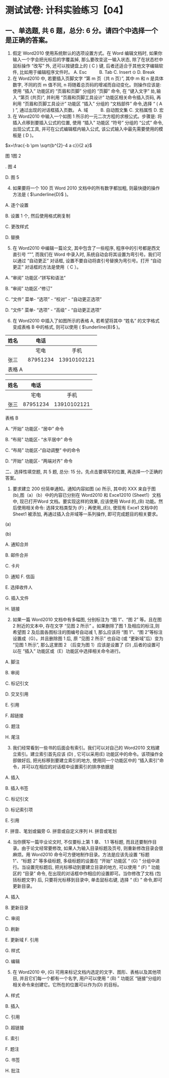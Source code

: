# 测试试卷: 计科实验练习【04】 

## 一、单选题, 共 6 题，总分: 6 分。请四个中选择一个是正确的答案。

1. 假定 Word2010 使用系统默认的选项设置方式。在 Word 编辑文档时, 如果你输入一个字会把光标后的字覆盖掉, 那么要改变这一输入状态, 除了在状态栏中鼠标操作 “改写” 外, 还可以按键盘上的 ( C ) 键, 后者还适合于其他文字编辑软件, 比如用于编辑程序文件时。
A. Esc $\qquad$
B. $\mathrm{Tab}$
C. Insert $\odot$
D. Break
2. 在 Word2010 中, 若要插入页脚文字 “第 $\mathrm{m}$ 页（共 $\mathrm{n}$ 页）”, 其中 $\mathrm{m}$ 和 $\mathrm{n}$ 是具体数字, 不同的页 $\mathrm{m}$ 值不同, $\mathrm{n}$ 将随着总页码的增减而自动变化。则操作应该是:使用 “插入” 功能区的 “页眉和页脚” 分组的 “页脚” 命令, 在 “键入文字” 处,输入 “第页 (共页)”, 并利用 “页眉和页脚工具设计” 功能区相关命令插入页码, 再利用 “页眉和页脚工具设计” 功能区 “插入” 分组的 “文档部件” 命令,选择 “ ( $\mathrm{A}$ ) ”, 通过出现的对话框插入页数。
A. 域 $\qquad$
B. 自动图文集
C. 文档属性
D. 宏
3. 在 Word2010 中输入一个如图 1 所示的一元二次方程的求根公式。步骤是: 将插入点移到要插入公式的位置, 使用 “插入” 功能区 “符号” 分组的 “公式” 命令, 出现公式工具, 并可在公式编辑框内输入公式, 该公式输入中最先需要使用的模板是 ( D )。

$x=\frac{-b \pm \sqrt{b^{2}-4 a c}}{2 a}$

图 1图 2

. 图 4

D. 图 5

4. 如果要将一个 100 页 Word 2010 文档中的所有数字都加粗, 则最快捷的操作方法是 ( $\underline{D}$ )。

A. 逐个设置

B. 设置 1 个, 然后使用格式刷复制

C. 更改样式

D. 替换

5. 在 Word2010 中编辑一篇论文, 其中包含了一些程序, 程序中的引号都是西文直引号 “"”, 而我们在 Word 中录入时, 系统自动会将其设置为弯引号。我们可以通过 “自动更正” 对话框, 设置不要自动将直引号替换为弯引号。打开 “自动更正” 对话框的方法是使用（ C ）。

A. “审阅” 功能区-“拼写和语法”

B. “审阅” 功能区-“修订”

C. “文件” 菜单- “选项” - “校对” - “自动更正选项”

D. “文件” 菜单- “选项” - “高级” - “自动更正选项”

6. 在 Word2010 中插入了如图所示的表格 A, 若希望将其中 “姓名” 的文字格式变成表格 B 中的格式, 则可以使用 ( $\underline{B}$ )。

| 姓名 | 电话 |  |
| :--- | :---: | :---: |
|  | 宅电 | 手机 |
| 张三 | 87951234 | 13910102121 |
| 表格 $\mathrm{A}$ |  |  |


| 姓名 | 电话 |  |
| :--- | :---: | :---: |
|  | 宅电 | 手机 |
| 张三 | 87951234 | 13910102121 |

表格 B

A. “开始” 功能区- “居中” 命令

B. “布局” 功能区- “水平居中” 命令

C. “布局” 功能区-“自动调整” 中的命令

D. “开始” 功能区- “两端对齐” 命令

二、选择性填空题, 共 5 题, 总分: 15 分。先点击要填写的位置, 再选择一个正确的答案。

1. 要求建立 200 份简单通知。通知内容如图 (a) 所示, 其中的 XXX 来自于图 (b),图（a）（b）中的内容已分别在 Word2010 和 Exce12010 (Sheet1）文档中, 现已打开Word 文档。要实现这样的效果, 应该使用 Word 的_(B) 功能。然后使用相关命令: 选择文档类型为 (F) ; 再使用_(E)), 使现有 Exce1 文档中的 Sheet1 被添加, 再通过插入合并域等一系列操作, 即可完成题目的相关要求。



(a)



(b)

A. 通知合并

B. 邮件合并

C. 卡片

D. 通知 F. 信函

E. 选择收件人

G. 插入文件

H. 链接

2. 如果一篇 Word2010 文档中有多幅图, 分别标注为 “图 1”、“图 2” 等。且在图 2 附近的文本中, 存在文字 “见图 2 所示” 。如果删除了图 1 及相应的标注,则希望图 2 及后面各图标注的图编号自动减 1, 那么应该将 “图 1”、“图 2”等标注设置成（G）。并且删除图 1 后, 原 “见图 2 所示” 也自动 (或 “更新域”后）变为 “见图 1 所示”, 那么这里图 2 （后变为图 1）应该是设置了 (D) ,后者的设置可以在 “插入” 功能区或（E）功能区中选择相关命令进行。

A. 脚注

B. 审阅

C. 标记引文

D. 交叉引用

E. 引用

F. 超链接

G. 题注

H. 尾注

3. 我们经常看到一些书的后面会有索引。我们可以对自己的 Word2010 文档建立索引。建立索引首先应该 (D) , 它可以采用(E) 功能区中的命令。该项操作全部做好后, 把光标移到要建立索引的地方, 使用同一个功能区中的 “插入索引”命令，并可以在相应的对话框中设置索引的排序依据是

A. 插入

B. 插入书签

C. 标记引文

D. 标记索引项

E. 引用

F. 拼音、笔划或偏旁 G. 拼音或自定义序列 H. 拼音或笔划

4. 当你撰写一篇毕业论文时, 不仅要标上第 1 章、 1.1 等标题, 而且还要制作目录。由于论文经常要修改, 如果人为输入目录标题及页号, 则重新修改目录会很麻烦。用 Word2010 命令可方便地制作目录。方法是应该先设置 “标题 1”、“标题 2” 等多级标题, 多级标题的设置在 “开始” 功能区 “ (G) ” 分组中进行。当设置完标题后, 把光标移动到要建立目录的地方, 可以使用 “ (F) ” 功能区的 “目录” 命令, 在出现的对话框中作相应的设置即可。当你修改了文档 (包括标题文字) 后, 只要将光标移到目录中, 单击鼠标右键, 选择 “ (E) ” 命令,即可更新目录。

A. 插入

B. 更新目录

C. 审阅

D. 刷新

E. 更新域 F. 引用

G. 样式

$\mathrm{O}$. 编辑

5. 在 Word2010 中, (G) 可用来标记文档内选定的文字、图形、表格以及其他项目, 并且它们每一个都有一个名字, 用户可以使用 “ (B) ” 功能区 “链接”分组的相关命令来创建它。它所在的位置可以作为(D) 的目标。

A. 样式

B. 插入

C. 引用

D. 超链接

E. 索引

F. 题注

G. 书签

H. 批注

